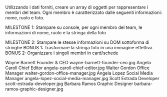 Utilizzando i dati forniti, creare un array di oggetti per rappresentare i membri del team.
Ogni membro è caratterizzato dalle seguenti informazioni: nome, ruolo e foto.
<!-- MILESTONE 0:
Creare l’array di oggetti con le informazioni fornite. -->


MILESTONE 1:
Stampare su console, per ogni membro del team, le informazioni di nome, ruolo e la stringa della foto


MILESTONE 2:
Stampare le stesse informazioni su DOM sottoforma di stringhe
BONUS 1:
Trasformare la stringa foto in una immagine effettiva
BONUS 2:
Organizzare i singoli membri in card/schede


Wayne Barnett	Founder & CEO	wayne-barnett-founder-ceo.jpg
Angela Caroll	Chief Editor	angela-caroll-chief-editor.jpg
Walter Gordon	Office Manager	walter-gordon-office-manager.jpg
Angela Lopez	Social Media Manager	angela-lopez-social-media-manager.jpg
Scott Estrada	Developer	scott-estrada-developer.jpg
Barbara Ramos	Graphic Designer	barbara-ramos-graphic-designer.jpg